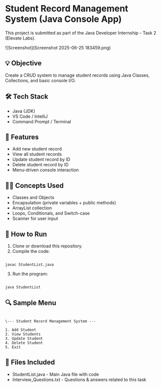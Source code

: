 # Student Record Management System (Java Console App)

This project is submitted as part of the Java Developer Internship - Task 2 (Elevate Labs).

![Screenshot](Screenshot 2025-06-25 183459.png)

## 💡 Objective
Create a CRUD system to manage student records using Java Classes, Collections, and basic console I/O.

## 🛠 Tech Stack
- Java (JDK)
- VS Code / IntelliJ
- Command Prompt / Terminal

## 📂 Features
- Add new student record
- View all student records
- Update student record by ID
- Delete student record by ID
- Menu-driven console interaction

## 👨‍🏫 Concepts Used
- Classes and Objects
- Encapsulation (private variables + public methods)
- ArrayList collection
- Loops, Conditionals, and Switch-case
- Scanner for user input

## 🚀 How to Run

1. Clone or download this repository.
2. Compile the code:
```

javac StudentList.java

```
3. Run the program:
```

java StudentList

```

## 🔍 Sample Menu
```

\--- Student Record Management System ---

1. Add Student
2. View Students
3. Update Student
4. Delete Student
5. Exit

```

## 📁 Files Included
- StudentList.java - Main Java file with code
- Interview_Questions.txt - Questions & answers related to this task
